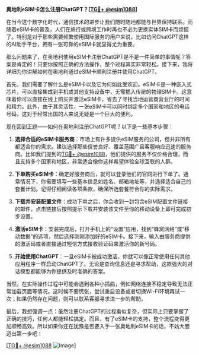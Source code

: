 **奥地利eSIM卡怎么注册ChatGPT？[[TG💪+ @esim1088](https://t.me/s/esim1088)]**

在当今这个数字化时代，通信技术的进步让我们随时随地都能与世界保持联系。而随着eSIM卡的普及，人们在旅行或跨境工作时再也不必为更换实体SIM卡而烦恼了。特别是对于那些需要频繁使用国际服务的用户来说，比如访问ChatGPT这样的AI助手平台，拥有一张可靠的eSIM卡就显得尤为重要。

那么问题来了，在奥地利使用eSIM卡注册ChatGPT是不是一件简单的事情呢？答案是肯定的！只要你按照正确的方法操作，整个过程其实非常轻松。接下来，我将详细为你讲解如何在奥地利通过eSIM卡顺利注册并使用ChatGPT。

首先，我们需要了解什么是eSIM卡以及它为何如此受欢迎。eSIM卡是一种嵌入式芯片，可以直接集成到手机或其他支持设备中，无需插入传统的物理SIM卡。这意味着你可以直接在线上购买并激活eSIM卡，省去了寻找当地运营商营业厅的时间和精力。此外，由于其灵活性，一张eSIM卡可以同时绑定多个国家和地区的电话号码，这对于经常出国的人来说无疑是一个巨大的便利。

现在回到正题——如何在奥地利注册ChatGPT呢？以下是一些基本步骤：

1. **选择合适的eSIM卡服务商**：市场上有许多提供eSIM服务的公司，但并非所有都适合你的需求。建议选择那些信誉良好、覆盖范围广且客服响应迅速的服务商。比如我们提到的[TG💪+ @esim1088](https://t.me/s/esim1088)，他们提供的服务不仅价格合理，而且支持多个国家和地区，非常适合像你这样希望体验全球互联的人群。

2. **下单购买eSIM卡**：确定好服务商后，就可以登录他们的官网进行下单了。通常情况下，你需要填写一些基本信息如姓名、邮箱地址等，并选择适合自己的套餐计划。记得仔细阅读各项条款，确保所选套餐符合你的实际需求。

3. **下载并安装配置文件**：成功下单之后，你会收到一封包含eSIM配置文件链接的邮件。点击链接后按照提示下载并安装该文件至你的移动设备上即可完成初步设置。

4. **激活eSIM卡**：安装完成后，打开手机上的“设置”应用，找到“蜂窝网络”或“移动数据”的选项，然后选择刚刚添加好的eSIM卡。接下来，输入由服务商提供的激活码或者直接通过短信方式接收验证码来激活你的新号码。

5. **开始使用ChatGPT**：一旦eSIM卡被成功激活，你就可以像正常使用任何其他应用程序一样启动ChatGPT了。无论是查询信息还是寻求帮助，这款强大的对话模型都能够为你提供及时准确的答案。

当然，在实际操作过程中可能会遇到各种小插曲，例如网络连接不稳定导致无法正常加载页面等情况。这时候不要慌张，尝试重启设备或者切换Wi-Fi环境再试一次；如果仍然存在问题，则可以联系客服寻求进一步的帮助。

最后，我想强调一点：虽然注册ChatGPT的过程看似复杂，但实际上只要掌握了正确的技巧，任何人都能轻松搞定。而且，有了eSIM卡的支持，整个流程变得更加顺畅高效。所以如果你还在犹豫是否要入手一张奥地利eSIM卡的话，不妨大胆迈出第一步吧！

[[TG💪+ @esim1088](https://t.me/s/esim1088) ![Image](https://i.postimg.cc/4NQfJmqS/Snipaste-2025-05-13-00-14-12.png)]